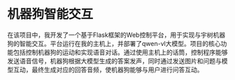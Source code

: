 # 机器狗智能交互
在该项目中，我开发了一个基于Flask框架的Web控制平台，用于实现与宇树机器狗的智能交互。平台运行在我的主机上，并部署了qwen-vl大模型。项目的核心功能包括控制机器狗的运动和实现语音对话。通过使用主机上的话筒，控制程序能够发送语音信号，机器狗根据大模型生成的答案发声，同时通过发送图片和问题与模型互动，最终生成对应的回答音频，使机器狗能够与用户进行问答互动。
